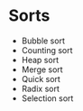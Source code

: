 # Sorts

- Bubble sort
- Counting sort
- Heap sort
- Merge sort
- Quick sort
- Radix sort
- Selection sort

